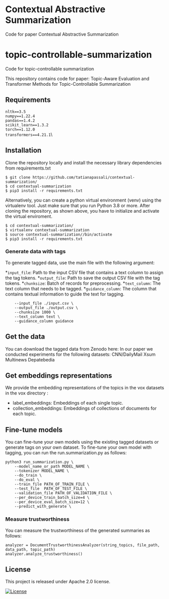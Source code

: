 # Contextual Abstractive Summarization 

Code for paper Contextual Abstractive Summarization 
# topic-controllable-summarization
Code for topic-controllable summarization

This repository contains code for paper: Topic-Aware Evaluation and Transformer Methods for Topic-Controllable Summarization

## Requirements
`nltk==3.5`\
`numpy==1.22.4`\
`pandas==1.4.2`\
`scikit_learn==1.3.2`\
`torch==1.12.0`\
`transformers==4.21.1`\

## Installation 
Clone the repository locally and 
install the necessary library dependencies from requirements.txt
```
$ git clone https://github.com/tatianapassali/contextual-summarization/
$ cd contextual-summarization
$ pip3 install -r requirements.txt
```

Alternatively, you can create a python virtual environment (venv) using the virtualenv tool.
Just make sure that you run Python 3.8 or more. After cloning the repository, as shown above,
you have to initialize and activate the virtual enviroment.
```
$ cd contextual-summarization/
$ virtualenv contextual-summarization
$ source contextual-summarization//bin/activate
$ pip3 install -r requirements.txt
```
### Generate data with tags 
To generate tagged data, use the main file with the following argument:

*`input_file`: Path to the input CSV file that contains a text column to assign the tag tokens.
*`output_file`: Path to save the output CSV file with the tag tokens.
*`chunksize`: Batch of records for preprocessing.
*`text_column`: The text column that needs to be tagged.
*`guidance_column`: The column that contains textual information to guide the text for tagging.

```python3 generate_data.py \
    --input_file ./input.csv \
    --output_file ./output.csv \
    --chunksize 1000 \
    --text_column text \
    --guidance_column guidance
```

## Get the data
You can download the tagged data from Zenodo here:
In our paper we conducted experiments for the following datasets: 
CNN/DailyMail
Xsum
Multinews
Depatebedia

## Get embeddings representations
We provide the embedding representations of the topics in the vox datasets in the vox directory :
- label_embeddings: Embeddings of each single topic.
- collection_embeddings: Embeddings of collections of documents for each topic.

## Fine-tune models
You can fine-tune your own models using the existing tagged datasets or generate tags on your own dataset. To fine-tune your own model with tagging, you can run the run.summarization.py as follows:

```
python3 run_summarization.py \
    --model_name_or_path MODEL_NAME \
    --tokenizer MODEL_NAME \
    --do_train \
    --do_eval \
    --train_file PATH_OF_TRAIN_FILE \
    --test_file  PATH_OF_TEST_FILE \
    --validation_file PATH_OF_VALIDATION_FILE \
    --per_device_train_batch_size=4 \
    --per_device_eval_batch_size=12 \
    --predict_with_generate \
```

### Measure trustworthiness
You can  measure the trustworthiness of the generated summaries as follows:
```
analyzer = DocumentTrustworthinessAnalyzer(string_topics, file_path, data_path, topic_path)
analyzer.analyze_trustworthiness()
```

## License 
This project is released under Apache 2.0 license.

[![License](https://img.shields.io/badge/License-Apache_2.0-blue.svg)](https://opensource.org/licenses/Apache-2.0)
